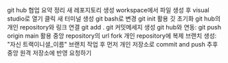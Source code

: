 git hub 협업 요약 정리
새 레포지토리 생성
workspace에서 파일 생성 후 visual studio로 열기 클릭
새 터미널 생성
git bash로 변경
git init 활용 깃 초기화 
git hub의 개인 repository와 링크 연결
git add . 
git 커밋메세지 생성 
git hub와 연동: git push origin main 활용
중앙 repository의 url fork
개인 repository에 복제
브랜치 생성: "자신 트랙이니셜_이름"
브랜치 작업 후 먼저 개인 저장소로 commit and push
추후 중앙 원격 저장소에 반영 요청하기 